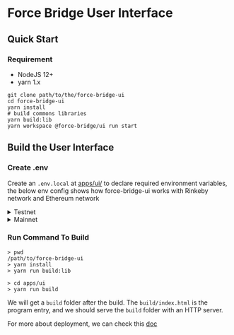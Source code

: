 # Force Bridge User Interface

## Quick Start

### Requirement

- NodeJS 12+
- yarn 1.x

```
git clone path/to/the/force-bridge-ui
cd force-bridge-ui
yarn install
# build commons libraries
yarn build:lib
yarn workspace @force-bridge/ui run start
```

## Build the User Interface

### Create .env

Create an `.env.local` at [apps/ui/](apps/ui) to declare required environment variables, the below env config shows how
force-bridge-ui works with Rinkeby network and Ethereum network

<details>
  <summary>Testnet</summary>

```
# Force-Bridge RPC
REACT_APP_BRIDGE_RPC_URL=/api/force-bridge/api/v1
# CKB node RPC
REACT_APP_CKB_RPC_URL=//aggron.ckb.dev/rpc

# Nervos explorer for exploring transaction
REACT_APP_TX_EXPLORER_NERVOS=https://explorer.nervos.org/aggron/transaction/
# Ethereum explorer for exploring transaction
REACT_APP_TX_EXPLORER_ETHEREUM=https://rinkeby.etherscan.io/tx/

# 0: mainnet
# 1: testnet
# 2: devnet
REACT_APP_CKB_CHAIN_ID=1

# Rinkeby
REACT_APP_ETHEREUM_ENABLE_CHAIN_ID=4
REACT_APP_ETHEREUM_ENABLE_CHAIN_NAME=Rinkeby

# Godwoken
REACT_APP_GODWOKEN_ETH_LOCKHASH=0xdeec13a7b8e100579541384ccaf4b5223733e4a5483c3aec95ddc4c1d5ea5b22
REACT_APP_GODWOKEN_ROLLUP_TYPEHASH=0x4cc2e6526204ae6a2e8fcf12f7ad472f41a1606d5b9624beebd215d780809f6a
```

</details>

<details>
  <summary>Mainnet</summary>

```
# Force-Bridge RPC
REACT_APP_BRIDGE_RPC_URL=/api/force-bridge/api/v1
# CKB node RPC
REACT_APP_CKB_RPC_URL=//lina.ckb.dev/rpc

# Nervos explorer for exploring transaction
REACT_APP_TX_EXPLORER_NERVOS=https://explorer.nervos.org/transaction/
# Ethereum explorer for exploring transaction
REACT_APP_TX_EXPLORER_ETHEREUM=https://etherscan.io/tx/

# 0: mainnet
# 1: testnet
# 2: devnet
REACT_APP_CKB_CHAIN_ID=0

# Mainnet
REACT_APP_ETHEREUM_ENABLE_CHAIN_ID=1
REACT_APP_ETHEREUM_ENABLE_CHAIN_NAME=Ethereum

# Godwoken
REACT_APP_GODWOKEN_ETH_LOCKHASH=
REACT_APP_GODWOKEN_ROLLUP_TYPEHASH=
```

</details>

### Run Command To Build

```
> pwd
/path/to/force-bridge-ui
> yarn install
> yarn run build:lib

> cd apps/ui
> yarn run build
```

We will get a `build` folder after the build. The `build/index.html` is the program entry, and we should serve
the `build` folder with an HTTP server.

For more about deployment, we can check this [doc](https://create-react-app.dev/docs/deployment)
